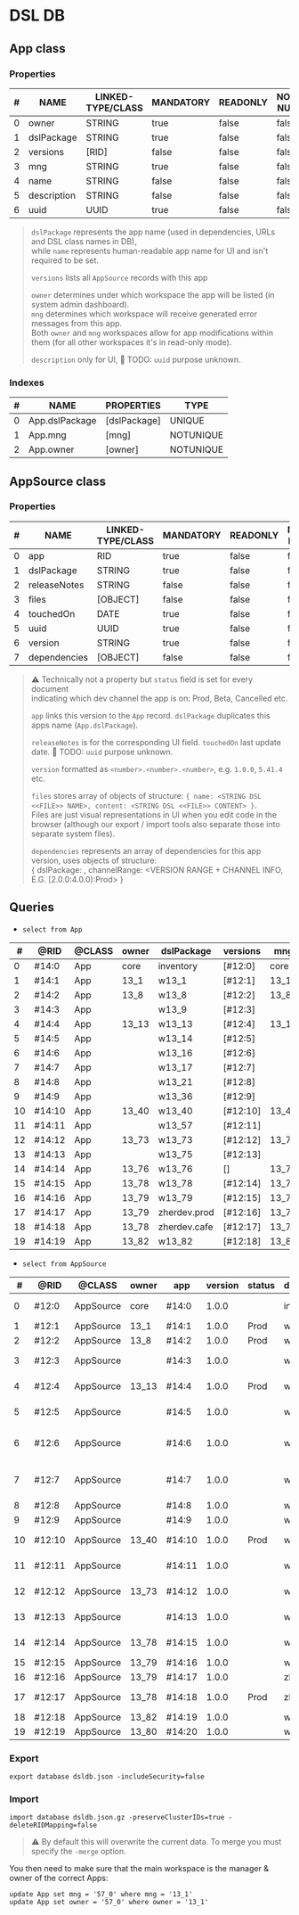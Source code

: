 # DSL DB

## App class

### Properties

| # | NAME        | LINKED-TYPE/CLASS | MANDATORY | READONLY | NOT-NULL |
|---|-------------|-------------------|-----------|----------|----------|
| 0 | owner       | STRING            | true      | false    | false    |
| 1 | dslPackage  | STRING            | true      | false    | false    |
| 2 | versions    | [RID]             | false     | false    | false    |
| 3 | mng         | STRING            | true      | false    | false    |
| 4 | name        | STRING            | false     | false    | false    |
| 5 | description | STRING            | false     | false    | false    |
| 6 | uuid        | UUID              | true      | false    | false    |
 
> `dslPackage` represents the app name (used in dependencies, URLs and DSL class names in DB),  
> while `name` represents human-readable app name for UI and isn't required to be set.
> 
> `versions` lists all `AppSource` records with this app
> 
> `owner` determines under which workspace the app will be listed (in system admin dashboard).  
> `mng` determines which workspace will receive generated error messages from this app.  
> Both `owner` and `mng` workspaces allow for app modifications within them (for all other workspaces it's in read-only mode).
> 
> `description` only for UI, 🚧 TODO: `uuid` purpose unknown.

### Indexes

| # | NAME           | PROPERTIES   | TYPE      |
|---|----------------|--------------|-----------|
| 0 | App.dslPackage | [dslPackage] | UNIQUE    |
| 1 | App.mng        | [mng]        | NOTUNIQUE |
| 2 | App.owner      | [owner]      | NOTUNIQUE |

## AppSource class

### Properties

| # | NAME         | LINKED-TYPE/CLASS | MANDATORY | READONLY | NOT-NULL | MIN | MAX | COLLATE | DEFAULT |
|---|--------------|-------------------|-----------|----------|----------|-----|-----|---------|---------|
| 0 | app          | RID               | true      | false    | false    |     |     | default |         |
| 1 | dslPackage   | STRING            | true      | false    | false    |     |     | default |         |
| 2 | releaseNotes | STRING            | false     | false    | false    |     |     | default |         |
| 3 | files        | [OBJECT]          | false     | false    | false    |     |     | default |         |
| 4 | touchedOn    | DATE              | true      | false    | false    |     |     | default |         |
| 5 | uuid         | UUID              | true      | false    | false    |     |     | default |         |
| 6 | version      | STRING            | true      | false    | false    |     |     | default |         |
| 7 | dependencies | [OBJECT]          | false     | false    | false    |     |     | default |         |

> ⚠️ Technically not a property but `status` field is set for every document  
> indicating which dev channel the app is on: Prod, Beta, Cancelled etc.
> 
> `app` links this version to the `App` record. `dslPackage` duplicates this apps name (`App.dslPackage`).
> 
> `releaseNotes` is for the corresponding UI field. `touchedOn` last update date. 🚧 TODO: `uuid` purpose unknown.
> 
> `version` formatted as `<number>.<number>.<number>`, e.g. `1.0.0`, `5.41.4` etc.
> 
> `files` stores array of objects of structure: `{ name: <STRING DSL <<FILE>> NAME>, content: <STRING DSL <<FILE>> CONTENT> }`.  
> Files are just visual representations in UI when you edit code in the browser (although our export / import tools also separate those into separate system files).
> 
> `dependencies` represents an array of dependencies for this app version, uses objects of structure:  
> { dslPackage: <CORRESPONDING App.dslPackage DSL APP NAME>, channelRange: <VERSION RANGE + CHANNEL INFO, E.G. [2.0.0:4.0.0):Prod> }

## Queries

- `select from App`

| #  | @RID   | @CLASS | owner | dslPackage   | versions | mng   | uuid                                    | name | description |
|----|--------|--------|-------|--------------|----------|-------|-----------------------------------------|------|-------------|
| 0  | #14:0  | App    | core  | inventory    | [#12:0]  | core  | 301898890866894320827068252999597835690 |      |             |
| 1  | #14:1  | App    | 13_1  | w13_1        | [#12:1]  | 13_1  | 205964616463186809103591753990785401249 |      |             |
| 2  | #14:2  | App    | 13_8  | w13_8        | [#12:2]  | 13_8  | 224436480461500118092711859861186299895 |      |             |
| 3  | #14:3  | App    |       | w13_9        | [#12:3]  |       | 293067100589035669072796268629798179421 |      |             |
| 4  | #14:4  | App    | 13_13 | w13_13       | [#12:4]  | 13_13 | 127009406275926576603515627651522476461 |      |             |
| 5  | #14:5  | App    |       | w13_14       | [#12:5]  |       | 12595021365579212540036805690848954976  |      |             |
| 6  | #14:6  | App    |       | w13_16       | [#12:6]  |       | 176034495396410854800586560472177104602 |      |             |
| 7  | #14:7  | App    |       | w13_17       | [#12:7]  |       | 214862792873557138558749684635777510330 |      |             |
| 8  | #14:8  | App    |       | w13_21       | [#12:8]  |       | 248176687705240463487547267265393795555 |      |             |
| 9  | #14:9  | App    |       | w13_36       | [#12:9]  |       | 137821365172037241554447820236214208728 |      |             |
| 10 | #14:10 | App    | 13_40 | w13_40       | [#12:10] | 13_40 | 172748718596863642921406112439751691788 |      |             |
| 11 | #14:11 | App    |       | w13_57       | [#12:11] |       | 137335442470786545504768165718439949855 |      |             |
| 12 | #14:12 | App    | 13_73 | w13_73       | [#12:12] | 13_73 | 58395530132835021905800778058806388514  |      |             |
| 13 | #14:13 | App    |       | w13_75       | [#12:13] |       | 24572296635373917220293448933338634505  |      |             |
| 14 | #14:14 | App    | 13_76 | w13_76       | []       | 13_76 | 239003100296143018996045752092594075809 |      |             |
| 15 | #14:15 | App    | 13_78 | w13_78       | [#12:14] | 13_78 | 167012136330673499418302600632909396675 |      |             |
| 16 | #14:16 | App    | 13_79 | w13_79       | [#12:15] | 13_79 | 307708543891116902439305550754166715539 |      |             |
| 17 | #14:17 | App    | 13_79 | zherdev.prod | [#12:16] | 13_79 | 48343246190824829736409558743711998752  |      |             |
| 18 | #14:18 | App    | 13_78 | zherdev.cafe | [#12:17] | 13_78 | 156666957942852638362158320754085611876 |      |             |
| 19 | #14:19 | App    | 13_82 | w13_82       | [#12:18] | 13_82 | 2177527482051362747741086043963149354   |      |             |


- `select from AppSource`

| #  | @RID   | @CLASS    | owner | app    | version | status | dslPackage | releaseNo | touchedOn | uuid      | dependencies | files                                                                     |
|----|--------|-----------|-------|--------|---------|--------|------------|-----------|-----------|-----------|--------------|---------------------------------------------------------------------------|
| 0  | #12:0  | AppSource | core  | #14:0  | 1.0.0   |        | inventory  |           | 2017-0... | 100708... | []           | [{name:Invoice,content:entity Invoice { ref field number: String r...     |
| 1  | #12:1  | AppSource | 13_1  | #14:1  | 1.0.0   | Prod   | w13_1      |           | 2020-0... | 949854... | [{dslP...    | []                                                                        |
| 2  | #12:2  | AppSource | 13_8  | #14:2  | 1.0.0   | Prod   | w13_8      |           | 2020-0... | 247353... | [{dslP...    | []                                                                        |
| 3  | #12:3  | AppSource |       | #14:3  | 1.0.0   |        | w13_9      |           | 2017-0... | 314465... | []           | [{name:Relationships.erp,content: entity Role {field title: String ...    |
| 4  | #12:4  | AppSource | 13_13 | #14:4  | 1.0.0   | Prod   | w13_13     |           | 2019-0... | 181953... | [{dslP...    | [{name:Resources.erp,content:entity Resources{ field title : String ...   |
| 5  | #12:5  | AppSource |       | #14:5  | 1.0.0   |        | w13_14     |           | 2017-0... | 923866... | []           | [{name:access, menu.erp,content:role Marketing{ entity Content } },...    |
| 6  | #12:6  | AppSource |       | #14:6  | 1.0.0   |        | w13_16     |           | 2017-0... | 112219... | []           | [{name:enums.erp,content:enum PlanningType{ case Goal case Challen...     |
| 7  | #12:7  | AppSource |       | #14:7  | 1.0.0   |        | w13_17     |           | 2017-0... | 250610... | []           | [{name:ActionItem,content:// Something that requiers an action from th... |
| 8  | #12:8  | AppSource |       | #14:8  | 1.0.0   |        | w13_21     |           | 2017-0... | 130918... | []           | []                                                                        |
| 9  | #12:9  | AppSource |       | #14:9  | 1.0.0   |        | w13_36     |           | 2017-0... | 950889... | []           | []                                                                        |
| 10 | #12:10 | AppSource | 13_40 | #14:10 | 1.0.0   | Prod   | w13_40     |           | 2020-0... | 327253... | [{dslP...    | [{name:SavouryPotWeb,content:entity SavouryPotSupportedWebSite { fie...   |
| 11 | #12:11 | AppSource |       | #14:11 | 1.0.0   |        | w13_57     |           | 2017-0... | 722456... | []           | [{name:Transaction,content:entity Transaction { field date: Date = n...   |
| 12 | #12:12 | AppSource | 13_73 | #14:12 | 1.0.0   |        | w13_73     |           | 2017-0... | 227558... | [{dslP...    | [{name:NewFile.erp,content:entity Company { field code: Int field ...     |
| 13 | #12:13 | AppSource |       | #14:13 | 1.0.0   |        | w13_75     |           | 2017-0... | 129951... | []           | [{name:NewFile.erp,content:entity Company { field code: Int field ...     |
| 14 | #12:14 | AppSource | 13_78 | #14:15 | 1.0.0   |        | w13_78     |           | 2017-0... | 602729... | [{dslP...    | [{name:Product,content:/*entity Product { field title: String fiel...     |
| 15 | #12:15 | AppSource | 13_79 | #14:16 | 1.0.0   |        | w13_79     |           | 2017-0... | 605565... | [{dslP...    | []                                                                        |
| 16 | #12:16 | AppSource | 13_79 | #14:17 | 1.0.0   |        | zherde...  |           | 2017-0... | 124786... | []           | []                                                                        |
| 17 | #12:17 | AppSource | 13_78 | #14:18 | 1.0.0   | Prod   | zherde...  |           | 2017-0... | 927067... | []           | [{name:Unit,content:entity Unit { width = 0.08 field shortName:...        |
| 18 | #12:18 | AppSource | 13_82 | #14:19 | 1.0.0   |        | w13_82     |           | 2017-0... | 134101... | []           | []                                                                        |
| 19 | #12:19 | AppSource | 13_80 | #14:20 | 1.0.0   |        | w13_80     |           | 2017-0... | 186320... | []           | []                                                                        |

### Export

```text
export database dsldb.json -includeSecurity=false
```

### Import

```text
import database dsldb.json.gz -preserveClusterIDs=true -deleteRIDMapping=false
```

> ⚠️ By default this will overwrite the current data. To merge you must specify the `-merge` option.

You then need to make sure that the main workspace is the manager & owner of the correct Apps:

```text
update App set mng = '57_0' where mng = '13_1'
update App set owner = '57_0' where owner = '13_1'
```
